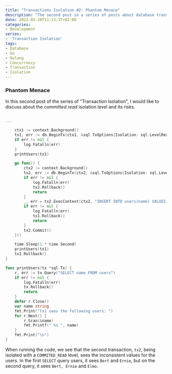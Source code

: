 ```yaml
---
title: "Transactions Isolation #2: Phantom Menace"
description: "The second post in a series of posts about database transactions and isolation levels. This one is about READ_COMMITED and phantom rows."
date: 2022-05-20T11:13:37+02:00
categories: 
- Development
series:
- 'Transaction Isolation'
tags:
- Database
- Go
- Golang
- Concurrency
- Transaction
- Isolation
---
```

### Phantom Menace

In this second post of the series of "Transaction Isolation", I would like to discuss about the _committed read_ isolation level and its risks.

```go

...

	ctx1 := context.Background()
	tx1, err := db.BeginTx(ctx1, &sql.TxOptions{Isolation: sql.LevelReadCommitted})
	if err != nil {
		log.Fatalln(err)
	}
	printUsers(tx1)

	go func() {
		ctx2 := context.Background()
		tx2, err := db.BeginTx(ctx2, &sql.TxOptions{Isolation: sql.LevelReadCommitted})
		if err != nil {
			log.Fatalln(err)
			tx2.Rollback()
			return
		}
		_, err = tx2.ExecContext(ctx2, "INSERT INTO users(name) VALUES('Elmo')")
		if err != nil {
			log.Fatalln(err)
			tx1.Rollback()
			return
		}
		tx2.Commit()
	}()

	time.Sleep(1 * time.Second)
	printUsers(tx1)
	tx1.Rollback()
}

func printUsers(tx *sql.Tx) {
	r, err := tx.Query("SELECT name FROM users")
	if err != nil {
		log.Fatalln(err)
		tx.Rollback()
		return
	}
	defer r.Close()
	var name string
	fmt.Print("tx1 sees the following users: ")
	for r.Next() {
		r.Scan(&name)
		fmt.Printf(" %s ", name)
	}
	fmt.Print("\n")
}
```

When running the code, we see that the second transaction, `tx2`, being isolated with a `COMMITED_READ` level, sees the inconsistent values for the users.
In the first `SELECT` query users, it sees `Bert` and `Ernie`, but on the second query, it sees `Bert, Ernie` and `Elmo`.